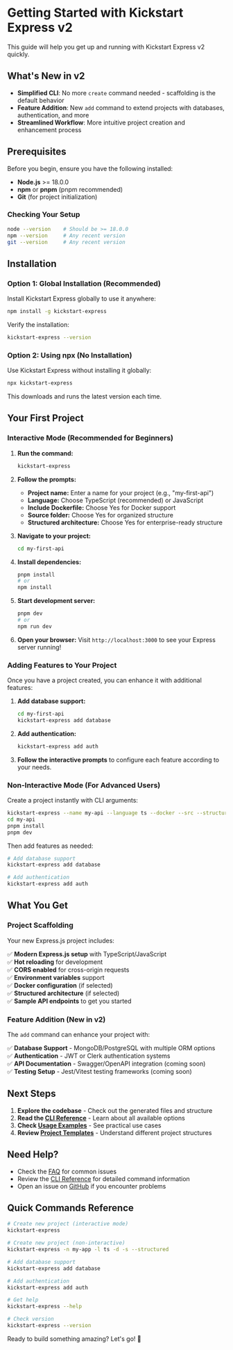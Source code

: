 # Getting Started with Kickstart Express v2

This guide will help you get up and running with Kickstart Express v2 quickly.

## What's New in v2

- **Simplified CLI**: No more `create` command needed - scaffolding is the default behavior
- **Feature Addition**: New `add` command to extend projects with databases, authentication, and more
- **Streamlined Workflow**: More intuitive project creation and enhancement process

## Prerequisites

Before you begin, ensure you have the following installed:

- **Node.js** >= 18.0.0
- **npm** or **pnpm** (pnpm recommended)
- **Git** (for project initialization)

### Checking Your Setup

```bash
node --version    # Should be >= 18.0.0
npm --version     # Any recent version
git --version     # Any recent version
```

## Installation

### Option 1: Global Installation (Recommended)

Install Kickstart Express globally to use it anywhere:

```bash
npm install -g kickstart-express
```

Verify the installation:

```bash
kickstart-express --version
```

### Option 2: Using npx (No Installation)

Use Kickstart Express without installing it globally:

```bash
npx kickstart-express
```

This downloads and runs the latest version each time.

## Your First Project

### Interactive Mode (Recommended for Beginners)

1. **Run the command:**
   ```bash
   kickstart-express
   ```

2. **Follow the prompts:**
   - **Project name:** Enter a name for your project (e.g., "my-first-api")
   - **Language:** Choose TypeScript (recommended) or JavaScript
   - **Include Dockerfile:** Choose Yes for Docker support
   - **Source folder:** Choose Yes for organized structure
   - **Structured architecture:** Choose Yes for enterprise-ready structure

3. **Navigate to your project:**
   ```bash
   cd my-first-api
   ```

4. **Install dependencies:**
   ```bash
   pnpm install
   # or
   npm install
   ```

5. **Start development server:**
   ```bash
   pnpm dev
   # or
   npm run dev
   ```

6. **Open your browser:**
   Visit `http://localhost:3000` to see your Express server running!

### Adding Features to Your Project

Once you have a project created, you can enhance it with additional features:

1. **Add database support:**
   ```bash
   cd my-first-api
   kickstart-express add database
   ```

2. **Add authentication:**
   ```bash
   kickstart-express add auth
   ```

3. **Follow the interactive prompts** to configure each feature according to your needs.

### Non-Interactive Mode (For Advanced Users)

Create a project instantly with CLI arguments:

```bash
kickstart-express --name my-api --language ts --docker --src --structured
cd my-api
pnpm install
pnpm dev
```

Then add features as needed:

```bash
# Add database support
kickstart-express add database

# Add authentication
kickstart-express add auth
```

## What You Get

### Project Scaffolding
Your new Express.js project includes:

✅ **Modern Express.js setup** with TypeScript/JavaScript  
✅ **Hot reloading** for development  
✅ **CORS enabled** for cross-origin requests  
✅ **Environment variables** support  
✅ **Docker configuration** (if selected)  
✅ **Structured architecture** (if selected)  
✅ **Sample API endpoints** to get you started  

### Feature Addition (New in v2)
The `add` command can enhance your project with:

✅ **Database Support** - MongoDB/PostgreSQL with multiple ORM options  
✅ **Authentication** - JWT or Clerk authentication systems  
✅ **API Documentation** - Swagger/OpenAPI integration (coming soon)  
✅ **Testing Setup** - Jest/Vitest testing frameworks (coming soon)  

## Next Steps

1. **Explore the codebase** - Check out the generated files and structure
2. **Read the [CLI Reference](./cli-reference.md)** - Learn about all available options
3. **Check [Usage Examples](./examples.md)** - See practical use cases
4. **Review [Project Templates](./templates.md)** - Understand different project structures

## Need Help?

- Check the [FAQ](./faq.md) for common issues
- Review the [CLI Reference](./cli-reference.md) for detailed command information
- Open an issue on [GitHub](https://github.com/bhaveshsinghal95182/kickstart-express) if you encounter problems

## Quick Commands Reference

```bash
# Create new project (interactive mode)
kickstart-express

# Create new project (non-interactive)
kickstart-express -n my-app -l ts -d -s --structured

# Add database support
kickstart-express add database

# Add authentication
kickstart-express add auth

# Get help
kickstart-express --help

# Check version
kickstart-express --version
```

Ready to build something amazing? Let's go! 🚀